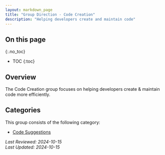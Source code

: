 ```yaml
---
layout: markdown_page
title: "Group Direction - Code Creation"
description: "Helping developers create and maintain code"
---
```


## On this page
{:.no_toc}

- TOC
{:toc}

## Overview
The Code Creation group focuses on helping developers create & maintain code more efficiently.

## Categories  
This group consists of the following category: 

- [Code Suggestions](/direction/create/code_creation/code_suggestions)

*Last Reviewed: 2024-10-15  
Last Updated: 2024-10-15*
</p>